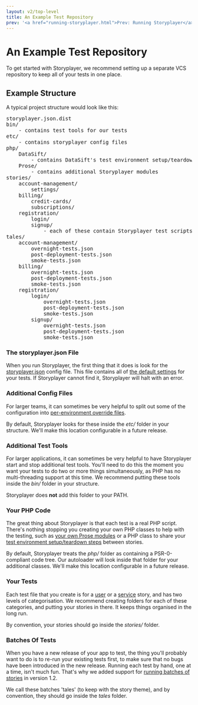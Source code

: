 ```yaml
---
layout: v2/top-level
title: An Example Test Repository
prev: '<a href="running-storyplayer.html">Prev: Running Storyplayer</a>'
---
```


# An Example Test Repository

To get started with Storyplayer, we recommend setting up a separate VCS repository to keep all of your tests in one place.

## Example Structure

A typical project structure would look like this:

<pre>
storyplayer.json.dist
bin/
    - contains test tools for our tests
etc/
    - contains storyplayer config files
php/
    DataSift/
        - contains DataSift's test environment setup/teardown classes
    Prose/
        - contains additional Storyplayer modules
stories/
    account-management/
        settings/
    billing/
        credit-cards/
        subscriptions/
    registration/
        login/
        signup/
            - each of these contain Storyplayer test scripts
tales/
    account-management/
        overnight-tests.json
        post-deployment-tests.json
        smoke-tests.json
    billing/
        overnight-tests.json
        post-deployment-tests.json
        smoke-tests.json
    registration/
        login/
            overnight-tests.json
            post-deployment-tests.json
            smoke-tests.json
        signup/
            overnight-tests.json
            post-deployment-tests.json
            smoke-tests.json
</pre>

### The storyplayer.json File

When you run Storyplayer, the first thing that it does is look for the [storyplayer.json](configuration/storyplayer-json.html) config file.  This file contains all of [the default settings](configuration/app-settings.html) for your tests.  If Storyplayer cannot find it, Storyplayer will halt with an error.

### Additional Config Files

For larger teams, it can sometimes be very helpful to split out some of the configuration into [per-environment override files](configuration/environment-config.html).

By default, Storyplayer looks for these inside the _etc/_ folder in your structure.  We'll make this location configurable in a future release.

### Additional Test Tools

For larger applications, it can sometimes be very helpful to have Storyplayer start and stop additional test tools.  You'll need to do this the moment you want your tests to do two or more things simultaneously, as PHP has no multi-threading support at this time.  We recommend putting these tools inside the _bin/_ folder in your structure.

Storyplayer does __not__ add this folder to your PATH.

### Your PHP Code

The great thing about Storyplayer is that each test is a real PHP script.  There's nothing stopping you creating your own PHP classes to help with the testing, such as [your own Prose modules](prose/creating-prose-modules.html) or a PHP class to share your [test environment setup/teardown steps](stories/test-environment-setup-teardown.html) between stories.

By default, Storyplayer treats the _php/_ folder as containing a PSR-0-compliant code tree.  Our autoloader will look inside that folder for your additional classes.  We'll make this location configurable in a future release.

### Your Tests

Each test file that you create is for a [user](stories/user-stories.html) or a [service](stories/service-stories.html) story, and has two levels of categorisation.  We recommend creating folders for each of these categories, and putting your stories in there.  It keeps things organised in the long run.

By convention, your stories should go inside the _stories/_ folder.

### Batches Of Tests

When you have a new release of your app to test, the thing you'll probably want to do is to re-run your existing tests first, to make sure that no bugs have been introduced in the new release.  Running each test by hand, one at a time, isn't much fun.  That's why we added support for [running batches of stories](running-storyplayer.html#running_batches_of_stories) in version 1.2.

We call these batches 'tales' (to keep with the story theme), and by convention, they should go inside the _tales_ folder.